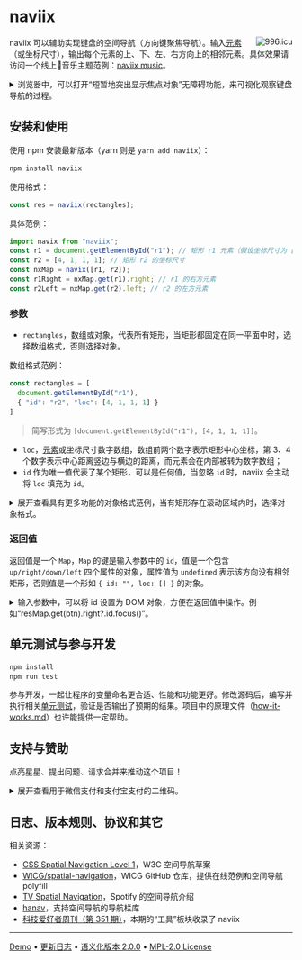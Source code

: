 # naviix

<a href="https://996.icu"><img src="https://img.shields.io/badge/link-996.icu-red.svg" alt="996.icu" align="right"></a>

naviix 可以辅助实现键盘的空间导航（方向键聚焦导航）。输入[元素](https://developer.mozilla.org/zh-CN/docs/Web/API/Element)（或坐标尺寸），输出每个元素的上、下、左、右方向上的相邻元素。具体效果请访问一个线上🎵音乐主题范例：[naviix music](https://wswmsword.github.io/examples/navix-music/)。

<details>
<summary>浏览器中，可以打开“短暂地突出显示焦点对象”无障碍功能，来可视化观察键盘导航的过程。</summary>

Chrome 中，在地址栏输入 `chrome://settings/accessibility`，或者在“设置 -> 无障碍”中，可以设置“短暂地突出显示焦点对象”。其它浏览器也许有类似的设定。

![Chrome Outer Row](https://github.com/wswmsword/hanav/blob/main/images/chrome-outer-row.png)

</details>

## 安装和使用

使用 npm 安装最新版本（yarn 则是 `yarn add naviix`）：

```bash
npm install naviix
```

使用格式：
```javascript
const res = naviix(rectangles);
```

具体范例：
```javascript
import navix from "naviix";
const r1 = document.getElementById("r1"); // 矩形 r1 元素（假设坐标尺寸为 [1, 1, 1, 1]）
const r2 = [4, 1, 1, 1]; // 矩形 r2 的坐标尺寸
const nxMap = navix([r1, r2]);
const r1Right = nxMap.get(r1).right; // r1 的右方元素
const r2Left = nxMap.get(r2).left; // r2 的左方元素
```

### 参数

- `rectangles`，数组或对象，代表所有矩形，当矩形都固定在同一平面中时，选择数组格式，否则选择对象。

数组格式范例：
```javascript
const rectangles = [
  document.getElementById("r1"),
  { "id": "r2", "loc": [4, 1, 1, 1] }
]
```

> 简写形式为 `[document.getElementById("r1"), [4, 1, 1, 1]]`。

- `loc`，[元素](https://developer.mozilla.org/zh-CN/docs/Web/API/Element)或坐标尺寸数字数组，数组前两个数字表示矩形中心坐标，第 3、4 个数字表示中心距离竖边与横边的距离，而元素会在内部被转为数字数组；
- `id` 作为唯一值代表了某个矩形，可以是任何值，当忽略 `id` 时，naviix 会主动将 `loc` 填充为 `id`。

<details>
<summary>
展开查看具有更多功能的对象格式范例，当有矩形存在滚动区域内时，选择对象格式。
</summary>

```json
{
  "locs": [{ "id": "s1", "loc": [1, 5, 1, 1] }],
  "subs": {
    "locs": [
      { "id": "s2", "loc": [5, 1, 1, 1] },
      { "id": "s3", "loc": [5, 4, 1, 1] }
    ],
    "wrap": { "id": "w", "loc": [5, 3.5, 2, 3.5] }
  }
}
```

- 当包含 `subs` 子区时，`wrap` 是必须的，表示子区的包裹层的坐标尺寸信息，`wrap` 也可以是 Element 对象元素。

> 对象格式中，同样支持简写形式。

</details>



### 返回值

返回值是一个 `Map`，`Map` 的键是输入参数中的 `id`，值是一个包含 `up/right/down/left` 四个属性的对象，属性值为 `undefined` 表示该方向没有相邻矩形，否则值是一个形如 `{ id: "", loc: [] }` 的对象。

<details>
<summary>
输入参数中，可以将 id 设置为 DOM 对象，方便在返回值中操作。例如“resMap.get(btn).right?.id.focus()”。
</summary>

```javascript
const r1 = document.getElementById("r1"); // [1, 1, 1, 1]
const r2 = document.getElementById("r2");
const nxMap = navix([r1, {
  id: r2,
  loc: [4, 1, 1, 1]
}]);
nxMap.get(r1).right.id.focus(); // nxMap.get(r1).right.id === r2
```

上面代码块中，返回值 `nxMap` 的结构如下：

```
Map(2) {
  r1 => {
    up: undefined,
    right: { id: r2, loc: [4, 1, 1, 1] },
    down: undefined,
    left: undefined
  },
  r2 => {
    up: undefined,
    right: undefined,
    down: undefined,
    left: { id: r1, loc: [1, 1, 1, 1] }
  }
}
```

</details>


## 单元测试与参与开发

```bash
npm install
npm run test
```

参与开发，一起让程序的变量命名更合适、性能和功能更好。修改源码后，编写并执行相关[单元测试](./index.spec.js)，验证是否输出了预期的结果。项目中的原理文件（[how-it-works.md](./how-it-works.md)）也许能提供一定帮助。

## 支持与赞助

点亮星星、提出问题、请求合并来推动这个项目！

<details>
<summary>展开查看用于微信支付和支付宝支付的二维码。</summary>

您可以支付该项目，支付金额由您从该项目中获得的收益自行决定。

<table>
  <tr align="center">
    <td>微信支付</td>
    <td>支付宝支付</td>
  </tr>
	<tr>
		<td><img src="https://raw.githubusercontent.com/wswmsword/postcss-mobile-forever/main/images/wechat-pay.png" alt="Pay through WeChat" /></td>
		<td><img src="https://github.com/wswmsword/postcss-mobile-forever/raw/main/images/ali-pay.jpg" alt="Pay through AliPay" /></td>
	</tr>
</table>

</details>

## 日志、版本规则、协议和其它

相关资源：
- [CSS Spatial Navigation Level 1](https://drafts.csswg.org/css-nav-1/)，W3C 空间导航草案
- [WICG/spatial-navigation](https://github.com/WICG/spatial-navigation)，WICG GitHub 仓库，提供在线范例和空间导航 polyfill
- [TV Spatial Navigation](https://engineering.atspotify.com/2023/05/tv-spatial-navigation)，Spotify 的空间导航介绍
- [hanav](https://github.com/wswmsword/hanav)，支持空间导航的导航栏库
- [科技爱好者周刊（第 351 期）](https://www.ruanyifeng.com/blog/2025/06/weekly-issue-351.html)，本期的“工具”板块收录了 naviix

---

[Demo](https://wswmsword.github.io/examples/navix-music/) • [更新日志](./CHANGELOG.md) • [语义化版本 2.0.0](https://semver.org/lang/zh-CN/) • [MPL-2.0 License](./LICENSE)